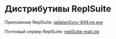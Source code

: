 # Дистрибутивы ReplSuite

Приложение ReplSuite: [jadatexSync-849.jre.exe](downloads/jadatexSync-849.jre.exe)

Почтовый сервер ReplSuite: [replSuite-mail.zip](downloads/replSuite-mail.zip)

